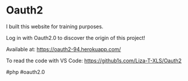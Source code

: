 # Oauth2

I built this website for training purposes.

Log in with Oauth2.0 to discover the origin of this project!

Available at: https://oauth2-94.herokuapp.com/

To read the code with VS Code: https://github1s.com/Liza-T-XLS/Oauth2

#php #oauth2.0